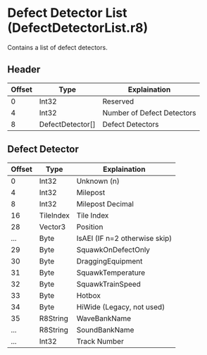 # Defect Detector List (DefectDetectorList.r8)

Contains a list of defect detectors.

## Header

| Offset | Type     | Explaination               |
| ------ | -------- | -------------------------- |
| 0      | Int32    | Reserved                   |
| 4      | Int32    | Number of Defect Detectors |
| 8      | DefectDetector[] | Defect Detectors   |

## Defect Detector

| Offset | Type      | Explaination              |
| ------ | --------- | ------------------------- |
| 0      | Int32     | Unknown (n)               |
| 4      | Int32     | Milepost                  |
| 8      | Int32     | Milepost Decimal          |
| 16     | TileIndex | Tile Index                |
| 28     | Vector3   | Position                  |
| ...    | Byte      | IsAEI (IF n=2 otherwise skip) |
| 29     | Byte      | SquawkOnDefectOnly        |
| 30     | Byte      | DraggingEquipment         |
| 31     | Byte      | SquawkTemperature         |
| 32     | Byte      | SquawkTrainSpeed          |
| 33     | Byte      | Hotbox                    |
| 34     | Byte      | HiWide (Legacy, not used) |
| 35     | R8String  | WaveBankName              |
| ...    | R8String  | SoundBankName             |
| ...    | Int32     | Track Number              |
